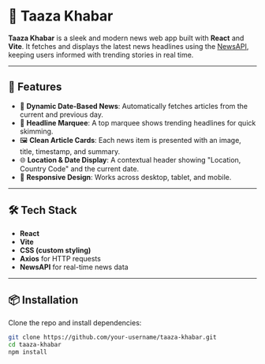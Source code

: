 # 📰 Taaza Khabar

**Taaza Khabar** is a sleek and modern news web app built with **React** and **Vite**. It fetches and displays the latest news headlines using the [NewsAPI](https://newsapi.org/), keeping users informed with trending stories in real time.

---

## 🚀 Features

- 📅 **Dynamic Date-Based News**: Automatically fetches articles from the current and previous day.
- 📰 **Headline Marquee**: A top marquee shows trending headlines for quick skimming.
- 🖼️ **Clean Article Cards**: Each news item is presented with an image, title, timestamp, and summary.
- 🌐 **Location & Date Display**: A contextual header showing "Location, Country Code" and the current date.
- 📱 **Responsive Design**: Works across desktop, tablet, and mobile.

---

## 🛠 Tech Stack

- **React**
- **Vite**
- **CSS (custom styling)**
- **Axios** for HTTP requests
- **NewsAPI** for real-time news data

---

## 📦 Installation

Clone the repo and install dependencies:

```bash
git clone https://github.com/your-username/taaza-khabar.git
cd taaza-khabar
npm install